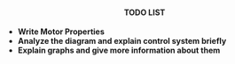 <center> <h4> TODO LIST </h4> </center>

 
- **Write Motor Properties**
- **Analyze the diagram and explain control system briefly**
- **Explain graphs and give more information about them**   
